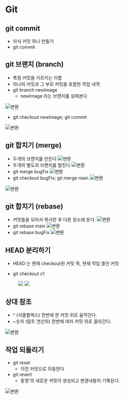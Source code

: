 # Git

## git commit

- 자식 커밋 하나 만들기
- git commit

## git 브랜치 (branch)

- 특정 커밋을 가르키는 이름
- 하나의 커밋과 그 부모 커밋을 포함한 작업 내역
- git branch newImage
  - newImage 라는 브랜치를 살펴본다

![변환](./git%20branch1.png)

- git checkout newImage; git commit

![변환](./git%20branch2.png)

## git 합치기 (merge)

- 두개의 브랜치를 만든다
![변환](./%20git%20merge1.png)
- 두개의 별도의 브랜치를 합친다
![변환](./git%20merge2.png)
- git merge bugFix
![변환](./git%20merge3.png)
- git checkout bugFix; git merge main
![변환](./git%20merge4.png)

![변환](./merge.png)

## git 합치기 (rebase)

- 커밋들을 모아서 복사한 후 다른 장소에 둔다.
![변환](./gitrebase2.png)
- git rebase main
![변환](./gitrebase.png)
- git rebase bugFix
![변환](./gitrebase1.png)

## HEAD 분리하기

- HEAD 는 현재 checkout된 커밋 즉, 현재 작업 중인 커밋

- git checkout c1
<figure class="half" >
  <a href="./HEAD1.png"><img src="./HEAD1.png"></a>
  <a href="./HEAD2.png"><img src="./HEAD2.png"></a>
</figure>

## 상대 참조

- ^ (서큠플렉스) 한번에 한 커밋 위로 움직인다.
- ~숫자 (틸트 연산자) 한번에 여러 커밋 위로 올라간다. 

![변환](./git~.png)


## 작업 되돌리기

- git reset
  - 이전 커밋으로 이동한다
- git revert
  - 동명'의 새로운 커밋이 생성되고 변경내용이 기록된다.

![변환](./reset.png)